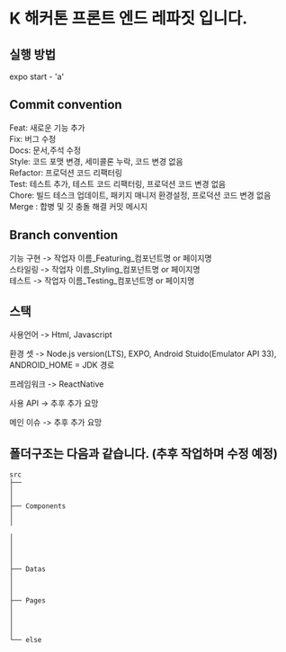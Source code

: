 # K 해커톤 프론트 엔드 레파짓 입니다. 

## 실행 방법  
expo start - 'a'


## **Commit convention**  

Feat: 새로운 기능 추가  
Fix: 버그 수정  
Docs: 문서,주석 수정  
Style: 코드 포맷 변경, 세미콜론 누락, 코드 변경 없음  
Refactor: 프로덕션 코드 리팩터링  
Test: 테스트 추가, 테스트 코드 리팩터링, 프로덕션 코드 변경 없음  
Chore: 빌드 테스크 업데이트, 패키지 매니저 환경설정, 프로덕션 코드 변경 없음  
Merge : 합병 및 깃 충돌 해결 커밋 메시지

  
## **Branch convention** 

기능 구현 -> 작업자 이름_Featuring_컴포넌트명 or 페이지명  
스타일링 -> 작업자 이름_Styling_컴포넌트명 or 페이지명  
테스트 -> 작업자 이름_Testing_컴포넌트명 or 페이지명  


## **스택**  
 

사용언어 -> Html, Javascript

환경 셋 -> Node.js version(LTS), EXPO, Android Stuido(Emulator API 33), ANDROID_HOME = JDK 경로

프레임워크 -> ReactNative  

사용 API -> 추후 추가 요망 

메인 이슈 -> 추후 추가 요망
  

 
## **폴더구조**는 다음과 같습니다. (추후 작업하며 수정 예정)

```
src
├──
│  
│
├── Components
│   
│  

│   
│  
│   
│   
├── Datas
│  
│   
│   
├── Pages
│  
│   
│    
│   
└── else
``` 
